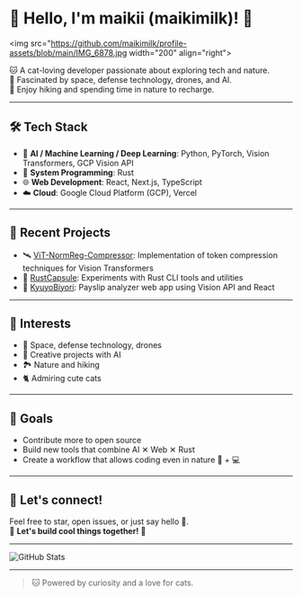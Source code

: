 # 🐾 Hello, I'm maikii (maikimilk)! 🐾

<img src="https://github.com/maikimilk/profile-assets/blob/main/IMG_6878.jpg width="200" align="right">

🐱 A cat-loving developer passionate about exploring tech and nature.  
🌌 Fascinated by space, defense technology, drones, and AI.  
🌿 Enjoy hiking and spending time in nature to recharge.

---

## 🛠️ Tech Stack

- 🧠 **AI / Machine Learning / Deep Learning**: Python, PyTorch, Vision Transformers, GCP Vision API
- 🦀 **System Programming**: Rust
- 🌐 **Web Development**: React, Next.js, TypeScript
- ☁️ **Cloud**: Google Cloud Platform (GCP), Vercel

---

## 🚀 Recent Projects

- 🛰️ [ViT-NormReg-Compressor](https://github.com/maikimilk/ViT-NormReg-Compressor): Implementation of token compression techniques for Vision Transformers
- 🦀 [RustCapsule](https://github.com/maikimilk/RustCapsule): Experiments with Rust CLI tools and utilities
- 📄 [KyuyoBiyori](https://github.com/maikimilk/KyuyoBiyori): Payslip analyzer web app using Vision API and React

---

## 🌟 Interests

- 🌌 Space, defense technology, drones
- 🐾 Creative projects with AI
- 🏞️ Nature and hiking
- 🐈 Admiring cute cats

---

## 🎯 Goals

- Contribute more to open source
- Build new tools that combine AI ✕ Web ✕ Rust
- Create a workflow that allows coding even in nature 🌲 + 💻

---

## 💬 Let's connect!

Feel free to star, open issues, or just say hello 🐾.  
🌟 **Let's build cool things together!** 🌟

---

![GitHub Stats](https://github-readme-stats.vercel.app/api?username=maikimilk&show_icons=true&theme=tokyonight&hide_title=true&count_private=true&hide=prs)

---

> 🐱 Powered by curiosity and a love for cats.
